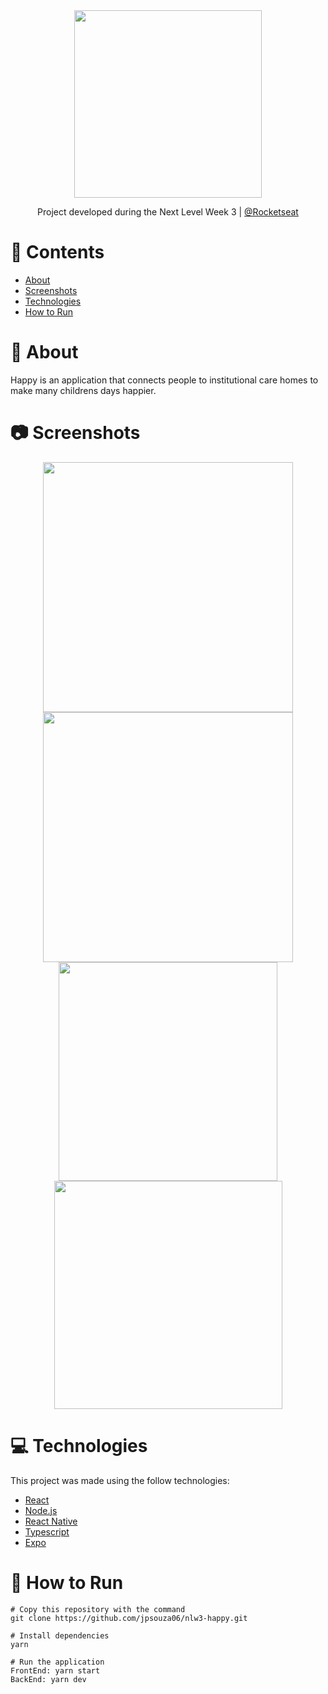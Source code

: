 <div align="center">
  <img src="https://user-images.githubusercontent.com/54922299/139533924-4fa8ebe0-47d7-4628-99be-220c8b70a765.png" width="300">
</div>
<p align="center">
    Project developed during the Next Level Week 3 | <a href="https://github.com/Rocketseat">@Rocketseat</a>
</p

 ## 

# 📌 Contents

* [About](#rocket-about)
* [Screenshots](#camera-screenshots) 
* [Technologies](#rocket-technologies) 
* [How to Run](#wrench-how-to-run)


# :rocket: About

Happy is an application that connects people to institutional care homes to make many childrens days happier.

##


# :camera: Screenshots

<div align="center">
  <img src="https://user-images.githubusercontent.com/54922299/139534247-05fa213f-3c56-42b9-8b28-bdee158fbab4.png" width="400px">
  <img src="https://user-images.githubusercontent.com/54922299/139534265-47ef7722-0d62-4f49-9030-3bce768e78f8.png" width="400px">
  <img src="https://user-images.githubusercontent.com/54922299/139534266-cd3a13ab-a3ec-42fb-bb97-2caa301e4a1f.png" width="350px">
  <img src="https://user-images.githubusercontent.com/54922299/139534270-4ec24090-9ff2-4d12-80e4-ebdb2e1b5c05.png" width="365px">
</div>







# :computer: Technologies
This project was made using the follow technologies:

* [React](https://reactjs.org/) 
* [Node.js](https://nodejs.org/)     
* [React Native](https://reactnative.dev/)
* [Typescript](https://www.typescriptlang.org/)
* [Expo](https://expo.dev/)






# :wrench: How to Run
```
# Copy this repository with the command
git clone https://github.com/jpsouza06/nlw3-happy.git

# Install dependencies
yarn 

# Run the application
FrontEnd: yarn start
BackEnd: yarn dev

```






